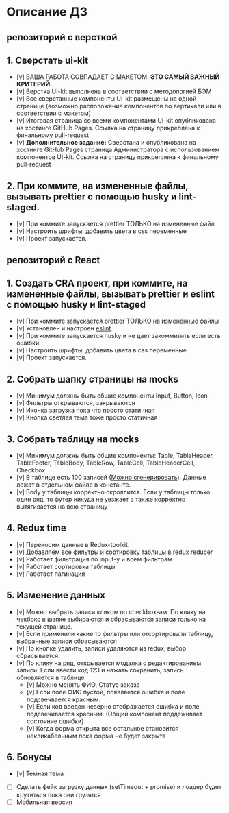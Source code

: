 # Описание ДЗ

## репозиторий с версткой

## 1. Сверстать ui-kit

- [v] ВАША РАБОТА СОВПАДАЕТ С МАКЕТОМ. **ЭТО САМЫЙ ВАЖНЫЙ КРИТЕРИЙ.**
- [v] Верстка UI-kit выполнена в соответствии с методологией БЭМ
- [v] Все сверстанные компоненты UI-kit размещены на одной странице (возможно расположение компонентов по вертикали или в соответствии с макетом)
- [v] Итоговая страница со всеми компонентами UI-kit опубликована на хостинге GitHub Pages. Ссылка на страницу прикреплена к финальному pull-request
- [v] **Дополнительное задание:** Сверстана и опубликована на хостинге GitHub Pages страница Администратора с использованием компонентов UI-kit. Ссылка на страницу прикреплена к финальному pull-request

## 2. При коммите, на измененные файлы, вызывать prettier с помощью husky и lint-staged.

- [v] При коммите запускается prettier ТОЛЬКО на измененные файл
- [v] Настроить шрифты, добавить цвета в css переменные
- [v] Проект запускается.

## репозиторий с React

## 1. Создать CRA проект, при коммите, на измененные файлы, вызывать prettier и eslint с помощью husky и lint-staged

- [v] При коммите запускается prettier ТОЛЬКО на измененные файлы
- [v] Установлен и настроен [eslint](https://www.npmjs.com/package/eslint-kit).
- [v] При коммите запускается husky и не дает закоммитить если есть ошибки
- [v] Настроить шрифты, добавить цвета в css переменные
- [v] Проект запускается.

## 2. Собрать шапку страницы на mocks

- [v] Минимум должны быть общие компоненты Input, Button, Icon
- [v] Фильтры открываются, закрываются
- [v] Иконка загрузка пока что просто статичная
- [v] Кнопка светлая тема тоже просто статичная

## 3. Собрать таблицу на mocks

- [v] Минимум должны быть общие компоненты: Table, TableHeader, TableFooter, TableBody, TableRow, TableCell, TableHeaderCell, Checkbox
- [v] В таблице есть 100 записей ([Можно сгенерировать](https://json-generator.com/)). Данные лежат в отдельном файле в константе.
- [v] Body у таблицы корректно скроллится. Если у таблицы только один ряд, то футер никуда не уезжает а также корректно вытягивается на всю страницу

## 4. Redux time

- [v] Переносим данные в Redux-toolkit.
- [v] Добавляем все фильтры и сортировку таблицы в redux reducer
- [v] Работает фильтрация по input-у и всем фильтрам
- [v] Работает сортировка таблицы
- [v] Работает пагинация

## 5. Изменение данных

- [v] Можно выбрать записи кликом по checkbox-ам. По клику на чекбокс в шапке выбираются и сбрасываются записи только на текущей странице.
- [v] Если применили какие то фильтры или отсортировали таблицу, выбранные записи сбрасываются
- [v] По кнопке удалить, записи удаляются из redux, выбор сбрасывается.
- [v] По клику на ряд, открывается модалка с редактированием записи. Если ввести код 123 и нажать сохранить, запись обновляется в таблице
  - [v] Можно менять ФИО, Статус заказа
  - [v] Если поле ФИО пустой, появляется ошибка и поле подсвечвается красным.
  - [v] Если код введен неверно отображается ошибка и поле подсвечивается красным. (Общий компонент поддеживает состояние ошибки)
  - [v] Когда форма открыта все остальное становится некликабельным пока форма не будет закрыта

## 6. Бонусы

- [v] Темная тема
- [ ] Сделать фейк загрузку данных (setTimeout + promise) и лоадер будет крутиться пока они грузятся
- [ ] Мобильная версия
